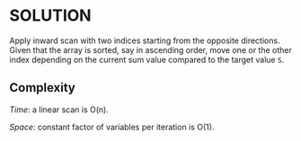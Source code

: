 # SOLUTION

Apply inward scan with two indices starting from the opposite directions. Given
that the array is sorted, say in ascending order, move one or the other index
depending on the current sum value compared to the target value `S`.

## Complexity

*Time*: a linear scan is O(n).

*Space*: constant factor of variables per iteration is O(1).
